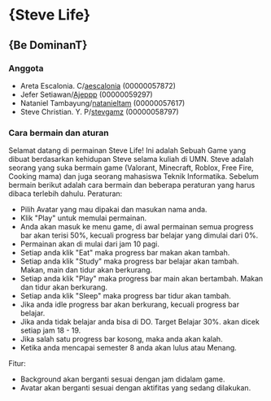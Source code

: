 # {Steve Life}
## {Be DominanT}

### Anggota
- Areta Escalonia. C/[aescalonia](https://github.com/aescalonia) (00000057872)
- Jefer Setiawan/[Ajeppp](https://github.com/Ajeppp) (00000059297)
- Nataniel Tambayung/[natanieltam](https://github.com/natanieltam) (00000057617)
- Steve Christian. Y. P/[stevgamz](https://github.com/stevgamz) (00000058797)

### Cara bermain dan aturan

Selamat datang di permainan Steve Life! 
Ini adalah Sebuah Game yang dibuat berdasarkan kehidupan Steve selama kuliah di UMN.
Steve adalah seorang yang suka bermain game (Valorant, Minecraft, Roblox, Free Fire, Cooking mama) 
dan juga seorang mahasiswa Teknik Informatika. Sebelum bermain berikut adalah cara bermain dan beberapa
peraturan yang harus dibaca terlebih dahulu. 
Peraturan: 
- Pilih Avatar yang mau dipakai dan masukan nama anda.
- Klik "Play" untuk memulai permainan.
- Anda akan masuk ke menu game, di awal permainan semua progress bar akan terisi 50%, kecuali progress bar belajar yang dimulai dari 0%.
- Permainan akan di mulai dari jam 10 pagi.
- Setiap anda klik "Eat" maka progress bar makan akan tambah.
- Setiap anda klik "Study" maka progress bar belajar akan tambah. Makan, main dan tidur akan berkurang.
- Setiap anda klik "Play" maka progress bar main akan bertambah. Makan dan tidur akan berkurang.  
- Setiap anda klik "Sleep" maka progress bar tidur akan tambah.
- Jika anda idle progress bar akan berkurang, kecuali progress bar belajar.
- Jika anda tidak belajar anda bisa di DO. Target Belajar 30%. akan dicek setiap jam 18 - 19.
- Jika salah satu progress bar kosong, maka anda akan kalah.
- Ketika anda mencapai semester 8 anda akan lulus atau Menang.

Fitur:
- Background akan berganti sesuai dengan jam didalam game.
- Avatar akan berganti sesuai dengan aktifitas yang sedang dilakukan.


